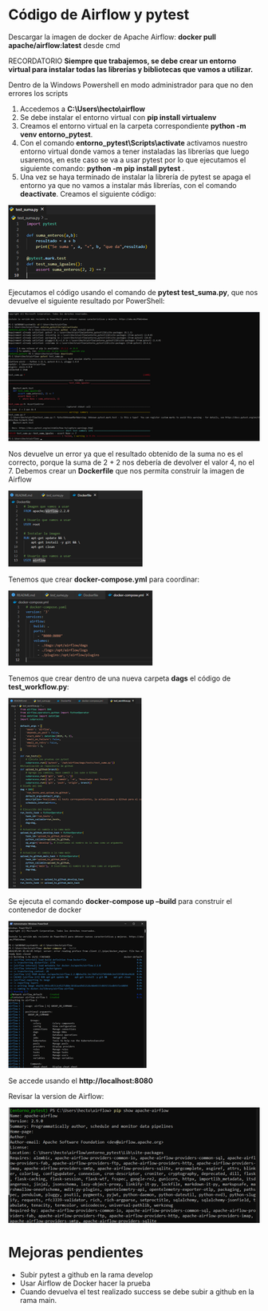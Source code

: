 # Código de Airflow y pytest

Descargar la imagen de docker de Apache Airflow:
**docker pull apache/airflow:latest** desde cmd

RECORDATORIO
**Siempre que trabajemos, se debe crear un entorno virtual para instalar todas las librerías y bibliotecas que vamos a utilizar.**

Dentro de la Windows Powershell en modo administrador para que no den errores los scripts
1.	Accedemos a **C:\Users\hecto\airflow**
2.	Se debe instalar el entorno virtual con **pip install virtualenv**
3.	Creamos el entorno virtual en la carpeta correspondiente **python -m venv entorno_pytest**.
4.	Con el comando **entorno_pytest\Scripts\activate** activamos nuestro entorno virtual donde vamos a tener instaladas las librerías que luego usaremos, en este caso se va a usar pytest por lo que ejecutamos el siguiente comando: **python -m pip install pytest** .
5.	Una vez se haya terminado de instalar la librería de pytest se apaga el entorno ya que no vamos a instalar más librerías, con el comando **deactivate**.
Creamos el siguiente código:

![airflow](airflow_images/Imagen1.png)
 
Ejecutamos el código usando el comando de **pytest test_suma.py**, que nos devuelve el siguiente resultado por PowerShell:

![airflow](airflow_images/Imagen2.png)

Nos devuelve un error ya que el resultado obtenido de la suma no es el correcto, porque la suma de 2 + 2 nos debería de devolver el valor 4, no el 7.
Debemos crear un **Dockerfile** que nos permita construir la imagen de Airflow

![airflow](airflow_images/Imagen3.png)

Tenemos que crear **docker-compose.yml** para coordinar:

![airflow](airflow_images/Imagen4.png)
 
Tenemos que crear dentro de una nueva carpeta **dags** el código de **test_workflow.py**:

![airflow](airflow_images/Imagen5.png)
 
Se ejecuta el comando **docker-compose up –build** para construir el contenedor de docker

![airflow](airflow_images/Imagen6.png)

Se accede usando el **http://localhost:8080**

Revisar la version de Airflow:

![airflow](airflow_images/Imagen7.png)

# Mejoras pendientes
- Subir pytest a github en la rama develop
- Usar Airflow de Docker hacer la prueba
-	Cuando devuelva el test realizado success se debe subir a github en la rama main.
 
